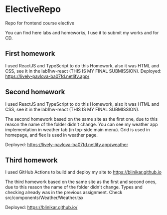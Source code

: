# ElectiveRepo
Repo for frontend course elective

You can find here labs and homeworks, I use it to submit my works and for CD.

## First homework
I used ReactJS and TypeScript to do this Homework, also it was HTML and CSS, see it in the lab1hw-react (THIS IS MY FINAL SUBMISSION).
Deployed: https://lively-pavlova-ba07fd.netlify.app/

## Second homework
I used ReactJS and TypeScript to do this Homework, also it was HTML and CSS, see it in the lab1hw-react (THIS IS MY FINAL SUBMISSION).

The second homework based on the same site as the first one, due to this reason the name of the folder didn't change.
You can see my weather app implementation in weather tab (in top-side main menu). Grid is used in homepage, and flex is 
used in weather page.

Deployed: https://lively-pavlova-ba07fd.netlify.app/weather

## Third homework
I used GitHub Actions to build and deploy my site to https://blinikar.github.io

The third homework based on the same site as the first and second ones, due to this reason the name of the folder didn't change.
Types and checking already was in the previous assignment. Check src/components/Weather/Weather.tsx

Deployed: https://blinikar.github.io/

